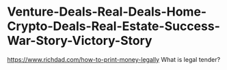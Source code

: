 # Venture-Deals-Real-Deals-Home-Crypto-Deals-Real-Estate-Success-War-Story-Victory-Story
https://www.richdad.com/how-to-print-money-legally What is legal tender?
